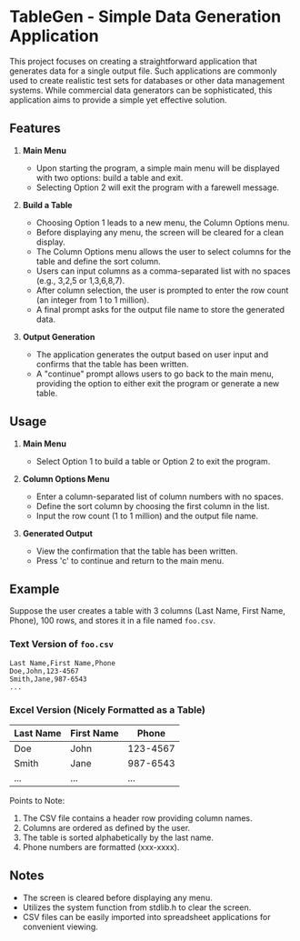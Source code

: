 # TableGen - Simple Data Generation Application

This project focuses on creating a straightforward application that generates data for a single output file. Such applications are commonly used to create realistic test sets for databases or other data management systems. While commercial data generators can be sophisticated, this application aims to provide a simple yet effective solution.

## Features

1. **Main Menu**
   - Upon starting the program, a simple main menu will be displayed with two options: build a table and exit.
   - Selecting Option 2 will exit the program with a farewell message.

2. **Build a Table**
   - Choosing Option 1 leads to a new menu, the Column Options menu.
   - Before displaying any menu, the screen will be cleared for a clean display.
   - The Column Options menu allows the user to select columns for the table and define the sort column.
   - Users can input columns as a comma-separated list with no spaces (e.g., 3,2,5 or 1,3,6,8,7).
   - After column selection, the user is prompted to enter the row count (an integer from 1 to 1 million).
   - A final prompt asks for the output file name to store the generated data.

3. **Output Generation**
   - The application generates the output based on user input and confirms that the table has been written.
   - A "continue" prompt allows users to go back to the main menu, providing the option to either exit the program or generate a new table.

## Usage

1. **Main Menu**
   - Select Option 1 to build a table or Option 2 to exit the program.

2. **Column Options Menu**
   - Enter a column-separated list of column numbers with no spaces.
   - Define the sort column by choosing the first column in the list.
   - Input the row count (1 to 1 million) and the output file name.

3. **Generated Output**
   - View the confirmation that the table has been written.
   - Press 'c' to continue and return to the main menu.

## Example

Suppose the user creates a table with 3 columns (Last Name, First Name, Phone), 100 rows, and stores it in a file named `foo.csv`.

### Text Version of `foo.csv`

```
Last Name,First Name,Phone
Doe,John,123-4567
Smith,Jane,987-6543
...
```

### Excel Version (Nicely Formatted as a Table)

| Last Name | First Name | Phone    |
|-----------|------------|----------|
| Doe       | John       | 123-4567 |
| Smith     | Jane       | 987-6543 |
| ...       | ...        | ...      |

Points to Note:
1. The CSV file contains a header row providing column names.
2. Columns are ordered as defined by the user.
3. The table is sorted alphabetically by the last name.
4. Phone numbers are formatted (xxx-xxxx).

## Notes
- The screen is cleared before displaying any menu.
- Utilizes the system function from stdlib.h to clear the screen.
- CSV files can be easily imported into spreadsheet applications for convenient viewing.
